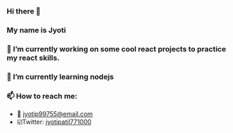 ###   Hi there 👋 

<!--
**jyotip101/jyotip101** is a ✨ _special_ ✨ repository because its `README.md` (this file) appears on your GitHub profile.

Here are some ideas to get you started:

- 🔭 I’m currently working on ...
- 🌱 I’m currently learning ...
- 👯 I’m looking to collaborate on ...
- 🤔 I’m looking for help with ...
- 💬 Ask me about ...
- 📫 How to reach me: ...
- 😄 Pronouns: ...
- ⚡ Fun fact: ...
-->
###     My name is Jyoti  

### 🔭 I’m currently working on some cool react projects to practice my react skills.

### 🌱 I’m currently learning nodejs

### 📫 How to reach me: 
- :email: jyotip99755@email.com
- ☑️Twitter: [jyotipatil771000](https://twitter.com/jyotipatil77100)
<!-- - portfolio: [jyoti-p](https://jyotip101.github.io/portfolio-master-in-react/) -->
